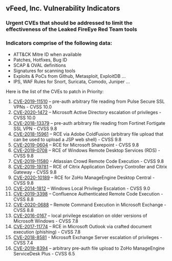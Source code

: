 ## vFeed, Inc. Vulnerability Indicators
### Urgent CVEs that should be addressed to limit the effectiveness of the Leaked FireEye Red Team tools

### Indicators comprise of the following data:
* ATT&CK Mitre ID when available
* Patches, Hotfixes, Bug ID
* SCAP & OVAL definitions
* Signatures for scanning tools
* Exploits & PoCs from Github, Metasploit, ExploitDB ...
* IPS, WAF Rules for Snort, Suricata, Comodo, Juniper ...

Here is the list of the CVEs to patch in Priority:

  1. [CVE-2019-11510](https://github.com/vfeedio/fireeye_cves/tree/main/CVE-2019-11510) – pre-auth arbitrary file reading from Pulse Secure SSL VPNs - CVSS 10.0
  2. [CVE-2020-1472](https://github.com/vfeedio/fireeye_cves/tree/main/CVE-2020-1472) – Microsoft Active Directory escalation of privileges - CVSS 10.0
  3. [CVE-2018-13379](https://github.com/vfeedio/fireeye_cves/tree/main/CVE-2018-13379) – pre-auth arbitrary file reading from Fortinet Fortigate SSL VPN - CVSS 9.8 
  4. [CVE-2018-15961](https://github.com/vfeedio/fireeye_cves/tree/main/CVE-2018-15961) – RCE via Adobe ColdFusion (arbitrary file upload that can be used to upload a JSP web shell) - CVSS 9.8 
  5. [CVE-2019-0604](https://github.com/vfeedio/fireeye_cves/tree/main/CVE-2019-0604) – RCE for Microsoft Sharepoint - CVSS 9.8
  6. [CVE-2019-0708](https://github.com/vfeedio/fireeye_cves/tree/main/CVE-2019-0708) – RCE of Windows Remote Desktop Services (RDS) - CVSS 9.8
  7. [CVE-2019-11580](https://github.com/vfeedio/fireeye_cves/tree/main/CVE-2019-11580) - Atlassian Crowd Remote Code Execution - CVSS 9.8 
  8. [CVE-2019-19781](https://github.com/vfeedio/fireeye_cves/tree/main/CVE-2019-19781) – RCE of Citrix Application Delivery Controller and Citrix Gateway - CVSS 9.8 
  9. [CVE-2020-10189](https://github.com/vfeedio/fireeye_cves/tree/main/CVE-2020-10189) – RCE for ZoHo ManageEngine Desktop Central - CVSS 9.8
  10. [CVE-2014-1812](https://github.com/vfeedio/fireeye_cves/tree/main/CVE-2014-1812) – Windows Local Privilege Escalation - CVSS 9.0  
  11. [CVE-2019-3398](https://github.com/vfeedio/fireeye_cves/tree/main/CVE-2019-3398) – Confluence Authenticated Remote Code Execution - CVSS 8.8 
  12. [CVE-2020-0688](https://github.com/vfeedio/fireeye_cves/tree/main/CVE-2020-0688) – Remote Command Execution in Microsoft Exchange - CVSS 8.8 
  13. [CVE-2016-0167](https://github.com/vfeedio/fireeye_cves/tree/main/CVE-2016-0167) – local privilege escalation on older versions of Microsoft Windows - CVSS 7.8 
  14. [CVE-2017-11774](https://github.com/vfeedio/fireeye_cves/tree/main/CVE-2017-11774) – RCE in Microsoft Outlook via crafted document execution (phishing) - CVSS 7.8 
  15. [CVE-2018-8581](https://github.com/vfeedio/fireeye_cves/tree/main/CVE-2018-8581) - Microsoft Exchange Server escalation of privileges - CVSS 7.4 
  16. [CVE-2019-8394](https://github.com/vfeedio/fireeye_cves/tree/main/CVE-2019-8394) – arbitrary pre-auth file upload to ZoHo ManageEngine ServiceDesk Plus - CVSS 6.5 

